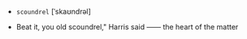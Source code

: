 - `scoundrel` [ˈskaʊndrəl]



-  Beat it, you old scoundrel," Harris said —— the heart of the matter